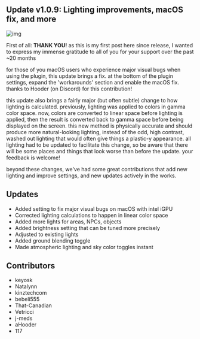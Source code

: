 ## Update v1.0.9: Lighting improvements, macOS fix, and more

![img](https://i.imgur.com/DxFMSX2.png)

First of all: **THANK YOU!** as this is my first post here since release, I wanted to express my immense gratitude to all of you for your support over the past ~20 months

for those of you macOS users who experience major visual bugs when using the plugin, this update brings a fix. at the bottom of the plugin settings, expand the 'workarounds' section and enable the macOS fix. thanks to Hooder (on Discord) for this contribution!

this update also brings a fairly major (but often subtle) change to how lighting is calculated. previously, lighting was applied to colors in gamma color space. now, colors are converted to linear space before lighting is applied, then the result is converted back to gamma space before being displayed on the screen. this new method is physically accurate and should produce more natural-looking lighting, instead of the odd, high contrast, washed out lighting that would often give things a plastic-y appearance. all lighting had to be updated to facilitate this change, so be aware that there will be some places and things that look worse than before the update. your feedback is welcome!

beyond these changes, we've had some great contributions that add new lighting and improve settings, and new updates actively in the works.

## Updates
* Added setting to fix major visual bugs on macOS with intel iGPU
* Corrected lighting calculations to happen in linear color space
* Added more lights for areas, NPCs, objects
* Added brightness setting that can be tuned more precisely
* Adjusted to existing lights
* Added ground blending toggle
* Made atmospheric lighting and sky color toggles instant

## Contributors
* keyosk
* Natalynn
* kinztechcom
* bebeli555
* That-Canadian
* Vetricci
* j-meds
* aHooder
* 117

